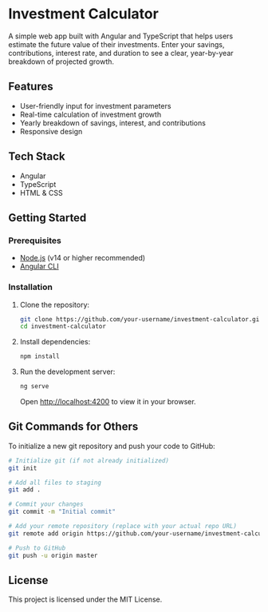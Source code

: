 # Investment Calculator

A simple web app built with Angular and TypeScript that helps users estimate the future value of their investments. Enter your savings, contributions, interest rate, and duration to see a clear, year-by-year breakdown of projected growth.

## Features

- User-friendly input for investment parameters
- Real-time calculation of investment growth
- Yearly breakdown of savings, interest, and contributions
- Responsive design

## Tech Stack

- Angular
- TypeScript
- HTML & CSS

## Getting Started

### Prerequisites
- [Node.js](https://nodejs.org/) (v14 or higher recommended)
- [Angular CLI](https://angular.io/cli)

### Installation

1. Clone the repository:
    ```bash
    git clone https://github.com/your-username/investment-calculator.git
    cd investment-calculator
    ```
2. Install dependencies:
    ```bash
    npm install
    ```
3. Run the development server:
    ```bash
    ng serve
    ```
    Open [http://localhost:4200](http://localhost:4200) to view it in your browser.

## Git Commands for Others

To initialize a new git repository and push your code to GitHub:

```bash
# Initialize git (if not already initialized)
git init

# Add all files to staging
git add .

# Commit your changes
git commit -m "Initial commit"

# Add your remote repository (replace with your actual repo URL)
git remote add origin https://github.com/your-username/investment-calculator.git

# Push to GitHub
git push -u origin master
```

## License

This project is licensed under the MIT License.
